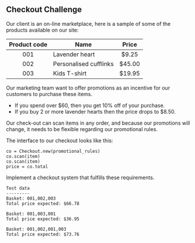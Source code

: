 ## Checkout Challenge

Our client is an on-line marketplace, here is a sample of some of the products available on our site:


|Product code  | Name                   | Price|
|:--------------:|------------------------|:--------------------:|
|001           | Lavender heart         | $9.25|
|002           | Personalised cufflinks | $45.00            |
|003           | Kids T-shirt           | $19.95            |


Our marketing team want to offer promotions as an incentive for our customers to purchase these items.

- If you spend over $60, then you get 10% off of your purchase.
- If you buy 2 or more lavender hearts then the price drops to $8.50.

Our check-out can scan items in any order, and because our promotions will change, it needs to be flexible regarding our promotional rules.

The interface to our checkout looks like this:

```irb
co = Checkout.new(promotional_rules)
co.scan(item)
co.scan(item)
price = co.total
```

Implement a checkout system that fulfills these requirements.

```
Test data
---------
Basket: 001,002,003
Total price expected: $66.78

Basket: 001,003,001
Total price expected: $36.95

Basket: 001,002,001,003
Total price expected: $73.76
```